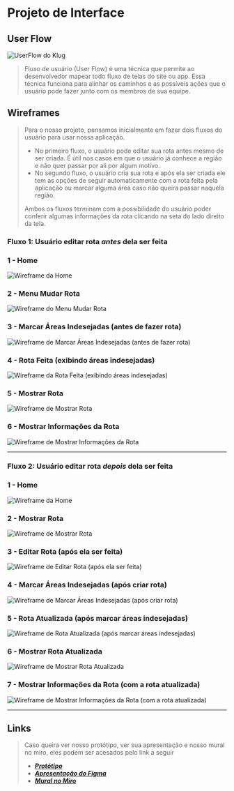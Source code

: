 
# Projeto de Interface

## User Flow

![UserFlow do Klug](./images/Fluxo.png)

> Fluxo de usuário (User Flow) é uma técnica que permite ao desenvolvedor
> mapear todo fluxo de telas do site ou app. Essa técnica funciona
> para alinhar os caminhos e as possíveis ações que o usuário pode
> fazer junto com os membros de sua equipe.

## Wireframes

> Para o nosso projeto, pensamos inicialmente em fazer dois fluxos do usuário para usar nossa aplicação.
>
> - No primeiro fluxo, o usuário pode editar sua rota antes mesmo de ser criada. É útil nos casos em que o usuário já conhece a região e não quer passar por ali por algum motivo.
> - No segundo fluxo, o usuário cria sua rota e após ela ser criada ele tem as opções de seguir automaticamente com a rota feita pela aplicação ou marcar alguma área caso não queira passar naquela região.
>
> Ambos os fluxos terminam com a possibilidade do usuário poder conferir algumas informações da rota clicando na seta do lado direito da tela.

### Fluxo 1: Usuário editar rota ***antes*** dela ser feita

### 1 - Home

![Wireframe da Home](./images/1%20-%20Home.png)

### 2 - Menu Mudar Rota

![Wireframe do Menu Mudar Rota](./images/2%20-%20Home-Menu-Editar.png)

### 3 - Marcar Áreas Indesejadas (antes de fazer rota)

![Wireframe de Marcar Áreas Indesejadas (antes de fazer rota)](./images/3%20-%20Marcar-Área-Indesejada-Home.png)

### 4 - Rota Feita (exibindo áreas indesejadas)

![Wireframe da Rota Feita (exibindo áreas indesejadas)](./images/4%20-%20Rota-Atualizada-Home.png)

### 5 - Mostrar Rota

![Wireframe de Mostrar Rota](./images/5%20-%20Mostrar-Rota.png)

### 6 - Mostrar Informações da Rota

![Wireframe de Mostrar Informações da Rota](./images/6%20-%20Mostrar-Rota-Infos.png)

* * *

### Fluxo 2: Usuário editar rota ***depois*** dela ser feita

### 1 - Home

![Wireframe da Home](./images/1%20-%20Home.png)

### 2 - Mostrar Rota

![Wireframe de Mostrar Rota](./images/5%20-%20Mostrar-Rota.png)

### 3 - Editar Rota (após ela ser feita)

![Wireframe de Editar Rota (após ela ser feita)](./images/7%20-%20Mostrar-Rota%20-%20Menu-Editar.png)

### 4 - Marcar Áreas Indesejadas (após criar rota)

![Wireframe de Marcar Áreas Indesejadas (após criar rota)](./images/8%20-%20Marcar-Área-Indesejada.png)

### 5 - Rota Atualizada (após marcar áreas indesejadas)

![Wireframe de Rota Atualizada (após marcar áreas indesejadas)](./images/9%20-%20Rota-Atualizada.png)

### 6 - Mostrar Rota Atualizada

![Wireframe de Mostrar Rota Atualizada](./images/15%20-%20Mostrar-Rota%20Atualizada%20-%20Menu-Editar.png)

### 7 - Mostrar Informações da Rota (com a rota atualizada)

![Wireframe de Mostrar Informações da Rota (com a rota atualizada)](./images/10%20-%20Mostrar-Rota-Infos%20-%20Home.png)

* * *

## Links

> Caso queira ver nosso protótipo, ver sua apresentação e nosso mural no miro, eles podem ser acesados pelo link a seguir
>
> - [***Protótipo***](https://www.figma.com/file/1IGCD2fJ4EiFWup2q1DN7J/Rotas-GPS?node-id=0%3A1)
> - [***Apresentação do Figma***](https://www.figma.com/proto/1IGCD2fJ4EiFWup2q1DN7J/Rotas-GPS?node-id=12%3A5&scaling=min-zoom&page-id=0%3A1&starting-point-node-id=12%3A5)
> - [***Mural no Miro***](https://miro.com/app/board/o9J_lyl521s=/)

